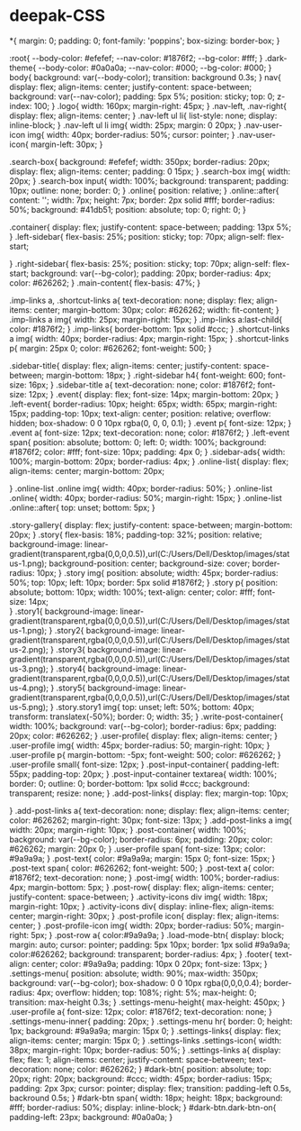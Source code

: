 # deepak-CSS
*{
    margin: 0;
    padding: 0;
    font-family: 'poppins';
    box-sizing: border-box;
}

:root{
    --body-color: #efefef;
    --nav-color: #1876f2;
    --bg-color: #fff;
}
.dark-theme{
    --body-color: #0a0a0a;
    --nav-color: #000;
    --bg-color: #000;
}
body{
    background: var(--body-color);
    transition: background 0.3s;
}
nav{
    display: flex;
    align-items: center;
    justify-content: space-between;
    background: var(--nav-color);
    padding: 5px 5%;
    position: sticky;
    top: 0;
    z-index: 100;
}
.logo{
    width: 160px;
    margin-right: 45px;
}
.nav-left, .nav-right{
    display: flex;
    align-items: center;
}
.nav-left ul li{
    list-style: none;
    display: inline-block;
}
.nav-left ul li img{
    width: 25px;
    margin: 0 20px;
}
.nav-user-icon img{
    width: 40px;
    border-radius: 50%;
    cursor: pointer;
}
.nav-user-icon{
    margin-left: 30px;
}

.search-box{
    background: #efefef;
    width: 350px;
    border-radius: 20px;
    display: flex;
    align-items: center;
    padding: 0 15px;
}
.search-box img{
    width: 20px;
}
.search-box input{
    width: 100%;
    background: transparent;
    padding: 10px;
    outline: none;
    border: 0;
}
.online{
    position: relative;
}
.online::after{
    content: '';
    width: 7px;
    height: 7px;
    border: 2px solid #fff;
    border-radius: 50%;
    background: #41db51;
    position: absolute;
    top: 0;
    right: 0;
}

.container{
    display: flex;
    justify-content: space-between;
    padding: 13px 5%;
}
.left-sidebar{
    flex-basis: 25%;
    position: sticky;
    top: 70px;
    align-self: flex-start;

}
.right-sidebar{
    flex-basis: 25%;
    position: sticky;
    top: 70px;
    align-self: flex-start;
    background: var(--bg-color);
    padding: 20px;
    border-radius: 4px;
    color: #626262;
}
.main-content{
    flex-basis: 47%;
}

.imp-links a, .shortcut-links a{
    text-decoration: none;
    display: flex;
    align-items: center;
    margin-bottom: 30px;
    color: #626262;
    width: fit-content;
}
.imp-links a img{
    width: 25px;
    margin-right: 15px;
}
.imp-links a:last-child{
    color: #1876f2;
}
.imp-links{
    border-bottom: 1px solid #ccc;
}
.shortcut-links a img{
    width: 40px;
    border-radius: 4px;
    margin-right: 15px;
}
.shortcut-links p{
    margin: 25px 0;
    color: #626262;
    font-weight: 500;
}

.sidebar-title{
    display: flex;
    align-items: center;
    justify-content: space-between;
    margin-bottom: 18px;
}
.right-sidebar h4{
    font-weight: 600;
    font-size: 16px;
}
.sidebar-title a{
    text-decoration: none;
    color: #1876f2;
    font-size: 12px;
}
.event{
    display: flex;
    font-size: 14px;
    margin-bottom: 20px;
}
.left-event{
    border-radius: 10px;
    height: 65px;
    width: 65px;
    margin-right: 15px;
    padding-top: 10px;
    text-align: center;
    position: relative;
    overflow: hidden;
    box-shadow: 0 0 10px rgba(0, 0, 0, 0.1);
}
.event p{
    font-size: 12px;
}
.event a{
    font-size: 12px;
    text-decoration: none;
    color: #1876f2;
}
.left-event span{
    position: absolute;
    bottom: 0;
    left: 0;
    width: 100%;
    background: #1876f2;
    color: #fff;
    font-size: 10px;
    padding: 4px 0;
}
.sidebar-ads{
    width: 100%;
    margin-bottom: 20px;
    border-radius: 4px;
}
.online-list{
    display: flex;
    align-items: center;
    margin-bottom: 20px;

}
.online-list .online img{
    width: 40px;
    border-radius: 50%;
}
.online-list .online{
    width: 40px;
    border-radius: 50%;
    margin-right: 15px;
}
.online-list .online::after{
    top: unset;
    bottom: 5px;
}


.story-gallery{
    display: flex;
    justify-content: space-between;
    margin-bottom: 20px;
}
.story{
    flex-basis: 18%;
    padding-top: 32%;
    position: relative;
    background-image: linear-gradient(transparent,rgba(0,0,0,0.5)),url(C:/Users/Dell/Desktop/images/status-1.png);
    background-position: center;
    background-size: cover;
    border-radius: 10px;
}
.story img{
    position: absolute;
    width: 45px;
    border-radius: 50%;
    top: 10px;
    left: 10px;
    border: 5px solid #1876f2;
}
.story p{
    position: absolute;
    bottom: 10px;
    width: 100%;
    text-align: center;
    color: #fff;
    font-size: 14px;    
}
.story1{
    background-image: linear-gradient(transparent,rgba(0,0,0,0.5)),url(C:/Users/Dell/Desktop/images/status-1.png);
}
.story2{
    background-image: linear-gradient(transparent,rgba(0,0,0,0.5)),url(C:/Users/Dell/Desktop/images/status-2.png);
}
.story3{
    background-image: linear-gradient(transparent,rgba(0,0,0,0.5)),url(C:/Users/Dell/Desktop/images/status-3.png);
}
.story4{
    background-image: linear-gradient(transparent,rgba(0,0,0,0.5)),url(C:/Users/Dell/Desktop/images/status-4.png);
}
.story5{
    background-image: linear-gradient(transparent,rgba(0,0,0,0.5)),url(C:/Users/Dell/Desktop/images/status-5.png);
}
.story.story1 img{
    top: unset;
    left: 50%;
    bottom: 40px;
    transform: translatex(-50%);
    border: 0;
    width: 35;
}
.write-post-container{
    width: 100%;
    background: var(--bg-color);
    border-radius: 6px;
    padding: 20px;
    color: #626262;
}
.user-profile{
    display: flex;
    align-items: center;
}
.user-profile img{
    width: 45px;
    border-radius: 50;
    margin-right: 10px;
}
.user-profile p{
    margin-bottom: -5px;
    font-weight:  500;
    color: #626262;
}
.user-profile small{
    font-size: 12px;
}
.post-input-container{
    padding-left: 55px;
    padding-top: 20px;
}
.post-input-container textarea{
    width: 100%;
    border: 0;
    outline: 0;
    border-bottom: 1px solid #ccc;
    background: transparent;
    resize: none;
}
.add-post-links{
    display: flex;
    margin-top: 10px;

}
.add-post-links a{
    text-decoration: none;
    display: flex;
    align-items: center;
    color: #626262;
    margin-right: 30px;
    font-size: 13px;
}
.add-post-links a img{
    width: 20px;
    margin-right: 10px;
}
.post-container{
    width: 100%;
    background: var(--bg-color);
    border-radius: 6px;
    padding: 20px;
    color: #626262;
    margin: 20px 0;
}
.user-profile span{
    font-size: 13px;
    color: #9a9a9a;
}
.post-text{
    color: #9a9a9a;
    margin: 15px 0;
    font-size: 15px;
}
.post-text span{
    color: #626262;
    font-weight: 500;
}
.post-text a{
    color: #1876f2;
    text-decoration: none;
}
.post-img{
    width: 100%;
    border-radius: 4px;
    margin-bottom: 5px;
}
.post-row{
    display: flex;
    align-items: center;
    justify-content: space-between;
}
.activity-icons div img{
    width: 18px;
    margin-right: 10px;
}
.activity-icons div{
    display: inline-flex;
    align-items: center;
    margin-right: 30px;
}
.post-profile icon{
    display: flex;
    align-items: center;
}
.post-profile-icon img{
    width: 20px;
    border-radius: 50%;
    margin-right: 5px;
}
.post-row a{
    color:#9a9a9a;
}
.load-mode-btn{
    display: block;
    margin: auto;
    cursor: pointer;
    padding: 5px 10px;
    border: 1px solid #9a9a9a;
    color:#626262;
    background: transparent;
    border-radius: 4px;
}
.footer{
    text-align: center;
    color: #9a9a9a;
    padding: 10px 0 20px;
    font-size: 13px;
}
.settings-menu{
    position: absolute;
    width: 90%;
    max-width: 350px;
    background: var(--bg-color);
    box-shadow: 0 0 10px rgba(0,0,0,0.4);
    border-radius: 4px;
    overflow: hidden;
    top: 108%;
    right: 5%;
    max-height: 0;
    transition: max-height 0.3s;
}
.settings-menu-height{
    max-height: 450px;
}
.user-profile a{
    font-size: 12px;
    color: #1876f2;
    text-decoration: none;
}
.settings-menu-inner{
    padding: 20px;
}
.settings-menu hr{
    border: 0;
    height: 1px;
    background: #9a9a9a;
    margin: 15px 0;
}
.settings-links{
    display: flex;
    align-items: center;
    margin: 15px 0;
}
.settings-links .settings-icon{
    width: 38px;
    margin-right: 10px;
    border-radius: 50%;
}
.settings-links a{
    display: flex;
    flex: 1;
    align-items: center;
    justify-content: space-between;
    text-decoration: none;
    color: #626262;
}
#dark-btn{
    position: absolute;
    top: 20px;
    right: 20px;
    background: #ccc;
    width: 45px;
    border-radius: 15px;
    padding: 2px 3px;
    cursor: pointer;
    display: flex;
    transition: padding-left 0.5s, backround 0.5s;
}
#dark-btn span{
    width: 18px;
    height: 18px;
    background: #fff;
    border-radius: 50%;
    display: inline-block;
}
#dark-btn.dark-btn-on{
    padding-left: 23px;
    background: #0a0a0a;
}
